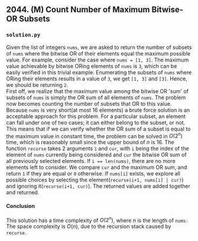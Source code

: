 ## 2044. (M) Count Number of Maximum Bitwise-OR Subsets

### `solution.py`
Given the list of integers `nums`, we are asked to return the number of subsets of `nums` where the bitwise OR of their elements equal the maximum possible value. For example, consider the case where `nums = [1, 3]`. The maximum value achievable by bitwise ORing elements of `nums` is `3`, which can be easily verified in this trivial example. Enumerating the subsets of `nums` where ORing their elements results in a value of `3`, we get `[1, 3]` and `[3]`. Hence, we should be returning `2`.  
First off, we realize that the maximum value among the bitwise OR 'sum' of subsets of `nums` is simply the OR sum of all elements of `nums`. The problem now becomes counting the number of subsets that OR to this value. Because `nums` is very short(at most 16 elements) a brute force solution is an acceptable approach for this problem. For a particular subset, an element can fall under one of two cases; it can either belong to the subset, or not. This means that if we can verify whether the OR sum of a subset is equal to the maximum value in constant time, the problem can be solved in $O(2^n)$ time, which is reasonably small since the upper bound of $n$ is 16. The function `recurse` takes 2 arguments `i` and `cur`, with `i` being the index of the element of `nums` currently being considered and `cur` the bitwise OR sum of all previously selected elements. If `i == len(nums)`, there are no more elements left to consider. We compare `cur` and the maximum OR sum, and return `1` if they are equal or `0` otherwise. If `nums[i]` exists, we explore all possible choices by selecting the element(`recurse(i+1, nums[i] | cur)`) and ignoring it(`recurse(i+1, cur)`). The returned values are added together and returned.  

#### Conclusion
This solution has a time complexity of $O(2^n)$, where $n$ is the length of `nums`. The space complexity is $O(n)$, due to the recursion stack caused by `recurse`.  
  

